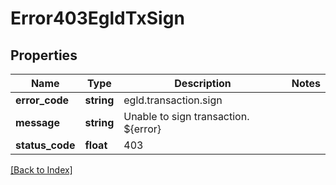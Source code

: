 # Error403EgldTxSign

## Properties

Name | Type | Description | Notes
------------ | ------------- | ------------- | -------------
**error_code** | **string** | egld.transaction.sign |
**message** | **string** | Unable to sign transaction. ${error} |
**status_code** | **float** | 403 |

[[Back to Index]](../index.md)
